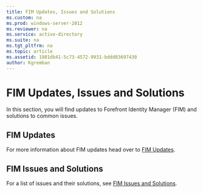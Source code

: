 ```yaml
---
title: FIM Updates, Issues and Solutions
ms.custom: na
ms.prod: windows-server-2012
ms.reviewer: na
ms.service: active-directory
ms.suite: na
ms.tgt_pltfrm: na
ms.topic: article
ms.assetid: 1981db41-5c73-4572-9931-bddd83697430
author: Kgremban
---
```

# FIM Updates, Issues and Solutions
In this section, you will find updates to Forefront Identity Manager (FIM) and solutions to common issues.

## FIM Updates
For more information about FIM updates head over to [FIM Updates](FIM_Updates.md).

## FIM Issues and Solutions
For a list of issues and their solutions, see [FIM Issues and Solutions](FIM_Issues_and_Solutions.md).



